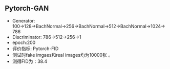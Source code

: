 ## Pytorch-GAN
- Generator: 100→128→BachNormal→256→BachNormal→512→BachNormal→1024→786
- Discriminator: 786→512→256→1
- epoch:200
- 评价指标: Pytorch-FID
- 测试时fake imgaes和real images均为10000张 。
- 测得FID为：38.4
